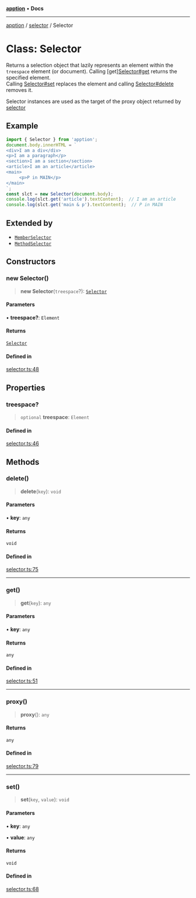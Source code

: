 [**apption**](../../README.md) • **Docs**

***

[apption](../../modules.md) / [selector](../README.md) / Selector

# Class: Selector

Returns a selection object that lazily represents an element within the `treespace` element (or document).
Calling [get][Selector#get](Selector.md#get) returns the specified element.  
Calling [Selector#set](Selector.md#set) replaces the element and calling [Selector#delete](Selector.md#delete)
removes it. 

Selector instances are used as the target of the proxy object returned by [selector](../functions/selector.md)

## Example

```ts
import { Selector } from 'apption';
document.body.innerHTML = `
<div>I am a div</div>
<p>I am a paragraph</p>
<section>I am a section</section>
<article>I am an article</article>
<main>
     <p>P in MAIN</p>
</main>
`;
const slct = new Selector(document.body);
console.log(slct.get('article').textContent);  // I am an article
console.log(slct.get('main & p').textContent);  // P in MAIN
```

## Extended by

- [`MemberSelector`](MemberSelector.md)
- [`MethodSelector`](MethodSelector.md)

## Constructors

### new Selector()

> **new Selector**(`treespace`?): [`Selector`](Selector.md)

#### Parameters

• **treespace?**: `Element`

#### Returns

[`Selector`](Selector.md)

#### Defined in

[selector.ts:48](https://github.com/mksunny1/apption/blob/7303acd5ad264aa235c8c110ccb0c2efbc2d008c/src/selector.ts#L48)

## Properties

### treespace?

> `optional` **treespace**: `Element`

#### Defined in

[selector.ts:46](https://github.com/mksunny1/apption/blob/7303acd5ad264aa235c8c110ccb0c2efbc2d008c/src/selector.ts#L46)

## Methods

### delete()

> **delete**(`key`): `void`

#### Parameters

• **key**: `any`

#### Returns

`void`

#### Defined in

[selector.ts:75](https://github.com/mksunny1/apption/blob/7303acd5ad264aa235c8c110ccb0c2efbc2d008c/src/selector.ts#L75)

***

### get()

> **get**(`key`): `any`

#### Parameters

• **key**: `any`

#### Returns

`any`

#### Defined in

[selector.ts:51](https://github.com/mksunny1/apption/blob/7303acd5ad264aa235c8c110ccb0c2efbc2d008c/src/selector.ts#L51)

***

### proxy()

> **proxy**(): `any`

#### Returns

`any`

#### Defined in

[selector.ts:79](https://github.com/mksunny1/apption/blob/7303acd5ad264aa235c8c110ccb0c2efbc2d008c/src/selector.ts#L79)

***

### set()

> **set**(`key`, `value`): `void`

#### Parameters

• **key**: `any`

• **value**: `any`

#### Returns

`void`

#### Defined in

[selector.ts:68](https://github.com/mksunny1/apption/blob/7303acd5ad264aa235c8c110ccb0c2efbc2d008c/src/selector.ts#L68)
